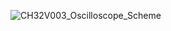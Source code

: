 ![CH32V003_Oscilloscope_Scheme](https://github.com/user-attachments/assets/bff8a00c-35b9-4ef4-adb8-c71f34fea9ec)
